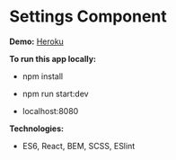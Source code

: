 # Settings Component

**Demo:** [Heroku](https://settings-component-react.herokuapp.com)

**To run this app locally:**
* npm install

* npm run start:dev

* localhost:8080

**Technologies:**
* ES6, React, BEM, SCSS, ESlint
